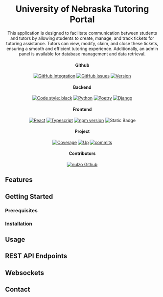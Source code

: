  <p align="center">
 <h1 align="center" >University of Nebraska Tutoring Portal</h1>
 </p>

 <p align="center">
 This application is designed to facilitate communication between students and tutors by allowing students to create, manage, and track tickets for tutoring assistance. Tutors can view, modify, claim, and close these tickets, ensuring a smooth and efficient tutoring experience. Additionally, an admin panel is available for database management and data retrieval.
 </p>

 <div>

 <h4 align="center"> Github </h4>

 <div align="center">

[![GitHub Integration](https://img.shields.io/github/actions/workflow/status/nulzo/University-Nebraska-Tutor-Portal/.github%2Fworkflows%2Fintegration.yml)](https://github.com/nulzo/University-Nebraska-Tutor-Portal) [![GitHub Issues](https://img.shields.io/github/issues/nulzo/University-Nebraska-Tutor-Portal)](https://github.com/nulzo/University-Nebraska-Tutor-Portal) [![Version](https://img.shields.io/badge/Version-Alpha%200.0.1-E963DD)](https://github.com/nulzo/University-Nebraska-Tutor-Portal)

</div>

 <h4 align="center"> Backend </h4>

 <div align="center">

[![Code style: black](https://img.shields.io/badge/style-black-000000.svg?logo=python&logoColor=white)](https://github.com/psf/black) [![Python](https://img.shields.io/badge/Python-3.11-1487C1.svg?style=flat&logo=python&logoColor=white)](https://www.python.org) [![Poetry](https://img.shields.io/endpoint?url=https://python-poetry.org/badge/v0.json)](https://python-poetry.org/) [![Django](https://img.shields.io/badge/Django-4.2.3-13900D?logo=django&logoColor=white)](https://github.com/nulzo/University-Nebraska-Tutor-Portal)

</div>

<h4 align="center"> Frontend </h4>

<div align="center">

[![React](https://img.shields.io/badge/React-18.2.0-0FABC0?logo=react&logoColor=white)](https://github.com/nulzo/University-Nebraska-Tutor-Portal) [![Typescript](https://img.shields.io/badge/Typescript-5.2.2-3178C6?logo=typescript&logoColor=white)](https://github.com/nulzo/University-Nebraska-Tutor-Portal) [![npm version](https://img.shields.io/badge/npm-9.6.7-1487C1.svg?style=flat&logo=nodedotjs&logoColor=white)]() ![Static Badge](https://img.shields.io/badge/ESlint-linting-ffffff)

</div>

<h4 align="center"> Project </h4>

<div align="center">

[![Coverage](https://img.shields.io/codecov/c/github/nulzo/University-Nebraska-Tutor-Portal/main)](https://github.com/nulzo/University-Nebraska-Tutor-Portal) [![Up](https://img.shields.io/website/http/www.website.com/path/to/page.html.svg)](https://github.com/nulzo/University-Nebraska-Tutor-Portal) [![commits](https://img.shields.io/github/commit-activity/w/nulzo/University-Nebraska-Tutor-Portal?logo=github)]()

</div>

<h4 align="center""> Contributors </h4>

<div align="center">

[![nulzo Github](https://img.shields.io/badge/Github-nulzo-14A9C1.svg?style=flat&logo=github)](https://github.com/nulzo)

</div>
</div>

## Features

## Getting Started

### Prerequisites

### Installation

## Usage

## REST API Endpoints

## Websockets

## Contact
